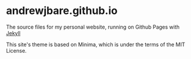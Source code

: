 # andrewjbare.github.io

The source files for my personal website, running on Github Pages with [Jekyll](jekyllrb.com)

This site's theme is based on Minima, which is under the terms of the MIT License.
